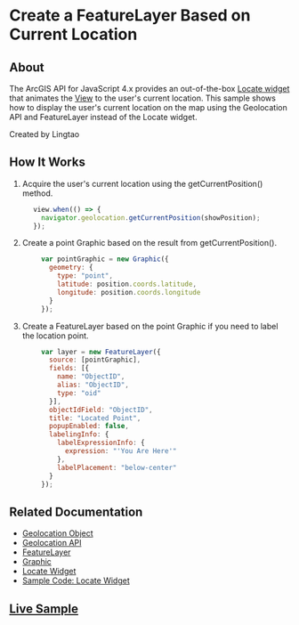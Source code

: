 # Create a FeatureLayer Based on Current Location

## About

The ArcGIS API for JavaScript 4.x provides an out-of-the-box [Locate widget](https://developers.arcgis.com/javascript/latest/api-reference/esri-widgets-Locate.html) that animates the [View](https://developers.arcgis.com/javascript/latest/api-reference/esri-views-View.html) to the user's current location. This sample shows how to display the user's current location on the map using the Geolocation API and FeatureLayer instead of the Locate widget.  

Created by Lingtao

## How It Works

1. Acquire the user's current location using the getCurrentPosition() method.

```javascript
      view.when(() => {
        navigator.geolocation.getCurrentPosition(showPosition);
      });
```

2. Create a point Graphic based on the result from getCurrentPosition().

```javascript
        var pointGraphic = new Graphic({
          geometry: {
            type: "point",
            latitude: position.coords.latitude,
            longitude: position.coords.longitude
          }
        });
```

3. Create a FeatureLayer based on the point Graphic if you need to label the location point.

```javascript
        var layer = new FeatureLayer({
          source: [pointGraphic],
          fields: [{
            name: "ObjectID",
            alias: "ObjectID",
            type: "oid"
          }],
          objectIdField: "ObjectID",
          title: "Located Point",
          popupEnabled: false,
          labelingInfo: {
            labelExpressionInfo: {
              expression: "'You Are Here'"
            },
            labelPlacement: "below-center"
          }
        });
```

## Related Documentation


- [Geolocation Object](https://www.w3schools.com/JSREF/api_geolocation.asp)
- [Geolocation API](https://developer.mozilla.org/en-US/docs/Web/API/Geolocation_API)
- [FeatureLayer](https://developers.arcgis.com/javascript/latest/api-reference/esri-layers-FeatureLayer.html)
- [Graphic](https://developers.arcgis.com/javascript/latest/api-reference/esri-Graphic.html)
- [Locate Widget](https://developers.arcgis.com/javascript/latest/api-reference/esri-widgets-Locate.html)
- [Sample Code: Locate Widget](https://developers.arcgis.com/javascript/latest/sample-code/widgets-locate/)


## [Live Sample](https://esri.github.io/developer-support/maps-sdk/javascript-maps-sdk/current-location-FeatureLayer/)
